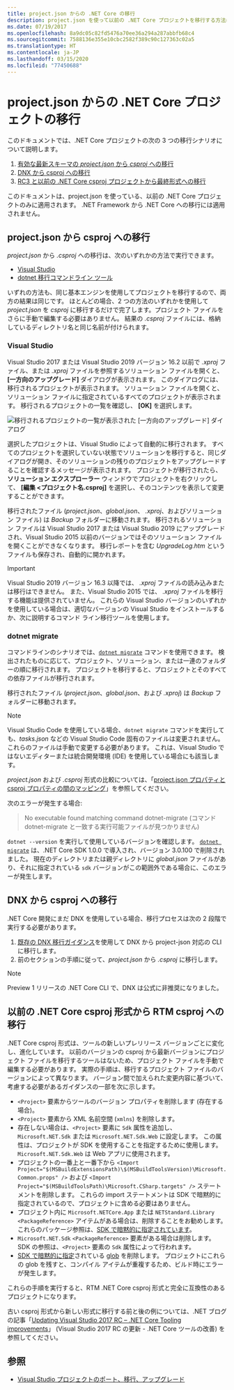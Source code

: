 ```yaml
---
title: project.json からの .NET Core の移行
description: project.json を使って以前の .NET Core プロジェクトを移行する方法について説明します
ms.date: 07/19/2017
ms.openlocfilehash: 8a9dc05c82fd5476a70ee36a294a287abbfb68c4
ms.sourcegitcommit: 7588136e355e10cbc2582f389c90c127363c02a5
ms.translationtype: HT
ms.contentlocale: ja-JP
ms.lasthandoff: 03/15/2020
ms.locfileid: "77450688"
---
```

# <a name="migrating-net-core-projects-from-projectjson"></a>project.json からの .NET Core プロジェクトの移行

このドキュメントでは、.NET Core プロジェクトの次の 3 つの移行シナリオについて説明します。

1. [有効な最新スキーマの *project.json* から *csproj* への移行](#migration-from-projectjson-to-csproj)
2. [DNX から csproj への移行](#migration-from-dnx-to-csproj)
3. [RC3 と以前の .NET Core csproj プロジェクトから最終形式への移行](#migration-from-earlier-net-core-csproj-formats-to-rtm-csproj)

このドキュメントは、project.json を使っている、以前の .NET Core プロジェクトのみに適用されます。 .NET Framework から .NET Core への移行には適用されません。

## <a name="migration-from-projectjson-to-csproj"></a>project.json から csproj への移行

*project.json* から *.csproj* への移行は、次のいずれかの方法で実行できます。

- [Visual Studio](#visual-studio)
- [dotnet 移行コマンドライン ツール](#dotnet-migrate)

いずれの方法も、同じ基本エンジンを使用してプロジェクトを移行するので、両方の結果は同じです。 ほとんどの場合、2 つの方法のいずれかを使用して *project.json* を *csproj* に移行するだけで完了します。プロジェクト ファイルをさらに手動で編集する必要はありません。 結果の *.csproj* ファイルには、格納しているディレクトリ名と同じ名前が付けられます。

### <a name="visual-studio"></a>Visual Studio

Visual Studio 2017 または Visual Studio 2019 バージョン 16.2 以前で *.xproj* ファイル、または *.xproj* ファイルを参照するソリューション ファイルを開くと、 **[一方向のアップグレード]** ダイアログが表示されます。 このダイアログには、移行されるプロジェクトが表示されます。 ソリューション ファイルを開くと、ソリューション ファイルに指定されているすべてのプロジェクトが表示されます。 移行されるプロジェクトの一覧を確認し、 **[OK]** を選択します。

![移行されるプロジェクトの一覧が表示された [一方向のアップグレード] ダイアログ](media/one-way-upgrade.jpg)

選択したプロジェクトは、Visual Studio によって自動的に移行されます。 すべてのプロジェクトを選択していない状態でソリューションを移行すると、同じダイアログが開き、そのソリューションの残りのプロジェクトをアップグレードすることを確認するメッセージが表示されます。 プロジェクトが移行されたら、**ソリューション エクスプローラー** ウィンドウでプロジェクトを右クリックして、 **[編集 \<プロジェクト名.csproj]** を選択し、そのコンテンツを表示して変更することができます。

移行されたファイル (*project.json*、*global.json*、 *.xproj*、およびソリューション ファイル) は *Backup* フォルダーに移動されます。 移行されるソリューション ファイルは Visual Studio 2017 または Visual Studio 2019 にアップグレードされ、Visual Studio 2015 以前のバージョンではそのソリューション ファイルを開くことができなくなります。 移行レポートを含む *UpgradeLog.htm* というファイルも保存され、自動的に開かれます。

> [!IMPORTANT]
> Visual Studio 2019 バージョン 16.3 以降では、 *.xproj* ファイルの読み込みまたは移行はできません。 また、Visual Studio 2015 では、 *.xproj* ファイルを移行する機能は提供されていません。 これらの Visual Studio バージョンのいずれかを使用している場合は、適切なバージョンの Visual Studio をインストールするか、次に説明するコマンド ライン移行ツールを使用します。

### <a name="dotnet-migrate"></a>dotnet migrate

コマンドラインのシナリオでは、[`dotnet migrate`](../tools/dotnet-migrate.md) コマンドを使用できます。 検出されたものに応じて、プロジェクト、ソリューション、または一連のフォルダーの順に移行されます。 プロジェクトを移行すると、プロジェクトとそのすべての依存ファイルが移行されます。

移行されたファイル (*project.json*、*global.json*、および *.xproj*) は *Backup* フォルダーに移動されます。

> [!NOTE]
> Visual Studio Code を使用している場合、`dotnet migrate` コマンドを実行しても、*tasks.json* などの Visual Studio Code 固有のファイルは変更されません。 これらのファイルは手動で変更する必要があります。
> これは、Visual Studio ではないエディターまたは統合開発環境 (IDE) を使用している場合にも該当します。

*project.json* および *.csproj* 形式の比較については、「[project.json プロパティと csproj プロパティの間のマッピング](../tools/project-json-to-csproj.md)」を参照してください。

次のエラーが発生する場合:

> No executable found matching command dotnet-migrate (コマンド dotnet-migrate と一致する実行可能ファイルが見つかりません)

`dotnet --version` を実行して使用しているバージョンを確認します。 [`dotnet migrate`](../tools/dotnet-migrate.md) は、.NET Core SDK 1.0.0 で導入され、バージョン 3.0.100 で削除されました。
現在のディレクトリまたは親ディレクトリに *global.json* ファイルがあり、それに指定されている `sdk` バージョンがこの範囲外である場合に、このエラーが発生します。

## <a name="migration-from-dnx-to-csproj"></a>DNX から csproj への移行

.NET Core 開発にまだ DNX を使用している場合、移行プロセスは次の 2 段階で実行する必要があります。

1. [既存の DNX 移行ガイダンス](from-dnx.md)を使用して DNX から project-json 対応の CLI に移行します。
2. 前のセクションの手順に従って、*project.json* から *.csproj* に移行します。

> [!NOTE]
> Preview 1 リリースの .NET Core CLI で、DNX は公式に非推奨になりました。

## <a name="migration-from-earlier-net-core-csproj-formats-to-rtm-csproj"></a>以前の .NET Core csproj 形式から RTM csproj への移行

.NET Core csproj 形式は、ツールの新しいプレリリース バージョンごとに変化し、進化しています。 以前のバージョンの csproj から最新バージョンにプロジェクト ファイルを移行するツールはないため、プロジェクト ファイルを手動で編集する必要があります。 実際の手順は、移行するプロジェクト ファイルのバージョンによって異なります。 バージョン間で加えられた変更内容に基づいて、考慮する必要があるガイダンスの一部を次に示します。

- `<Project>` 要素からツールのバージョン プロパティを削除します (存在する場合)。
- `<Project>` 要素から XML 名前空間 (`xmlns`) を削除します。
- 存在しない場合は、`<Project>` 要素に `Sdk` 属性を追加し、`Microsoft.NET.Sdk` または `Microsoft.NET.Sdk.Web` に設定します。 この属性は、プロジェクトが SDK を使用することを指定するために使用します。 `Microsoft.NET.Sdk.Web` は Web アプリに使用されます。
- プロジェクトの一番上と一番下から `<Import Project="$(MSBuildExtensionsPath)\$(MSBuildToolsVersion)\Microsoft.Common.props" />` および `<Import Project="$(MSBuildToolsPath)\Microsoft.CSharp.targets" />` ステートメントを削除します。 これらの import ステートメントは SDK で暗黙的に指定されているので、プロジェクトに含める必要はありません。
- プロジェクト内に `Microsoft.NETCore.App` または `NETStandard.Library` `<PackageReference>` アイテムがある場合は、削除することをお勧めします。 これらのパッケージ参照は、[SDK で暗黙的に指定されています](https://aka.ms/sdkimplicitrefs)。
- `Microsoft.NET.Sdk` `<PackageReference>` 要素がある場合は削除します。 SDK の参照は、`<Project>` 要素の `Sdk` 属性によって行われます。
- [SDK で暗黙的に指定](../project-sdk/overview.md#default-compilation-includes)されている [glob](https://en.wikipedia.org/wiki/Glob_(programming)) を削除します。 プロジェクトにこれらの glob を残すと、コンパイル アイテムが重複するため、ビルド時にエラーが発生します。

これらの手順を実行すると、RTM .NET Core csproj 形式と完全に互換性のあるプロジェクトになります。

古い csproj 形式から新しい形式に移行する前と後の例については、.NET ブログの記事「[Updating Visual Studio 2017 RC – .NET Core Tooling improvements](https://devblogs.microsoft.com/dotnet/updating-visual-studio-2017-rc-net-core-tooling-improvements/)」 (Visual Studio 2017 RC の更新 - .NET Core ツールの改善) を参照してください。

## <a name="see-also"></a>参照

- [Visual Studio プロジェクトのポート、移行、アップグレード](/visualstudio/porting/port-migrate-and-upgrade-visual-studio-projects)
